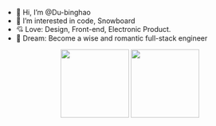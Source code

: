 - 👋 Hi, I’m @Du-binghao
- 👀 I’m interested in code, Snowboard
- 💘 Love: Design, Front-end, Electronic Product.
- 🚀 Dream: Become a wise and romantic full-stack engineer
<div align="center">
<img height="137px" src="https://github-readme-stats.vercel.app/api?username=Du-binghao&hide_title=true&hide_border=true&show_icons=trueline_height=21&text_color=000&icon_color=000&bg_color=0,ea6161,ffc64d,fffc4d,52fa5a&theme=graywhite" />
<img height="137px" src="https://github-readme-stats.vercel.app/api/top-langs/?username=Du-binghao&hide_title=true&hide_border=true&layout=compact&langs_count=6&text_color=000&icon_color=fff&bg_color=0,52fa5a,4dfcff,c64dff&theme=graywhite" />
</div>





